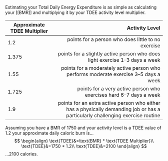 Estimating your Total Daily Energy Expenditure is as simple as calculating your [[BMR]] and multiplying it by your TDEE activity level multiplier.

Approximate TDEE Multiplier | Activity Level
--|--:
1.2|points for a person who does little to no exercise
1.375|points for a slightly active person who does light exercise 1–3 days a week
1.55|points for a moderately active person who performs moderate exercise 3–5 days a week
1.725|points for a very active person who exercises hard 6–7 days a week
1.9|points for an extra active person who either has a physically demanding job or has a particularly challenging exercise routine


Assuming you have a BMR of 1750 and your activity level is a TDEE value of 1.2 your approximate daily caloric burn is...
$$
\begin{align}
\text{TDEE}&=\text{BMR} * \text{TDEE Multiplier}\\
\text{TDEE}&=1750 * 1.2\\
\text{TDEE}&=2100
\end{align}
$$
...2100 calories.